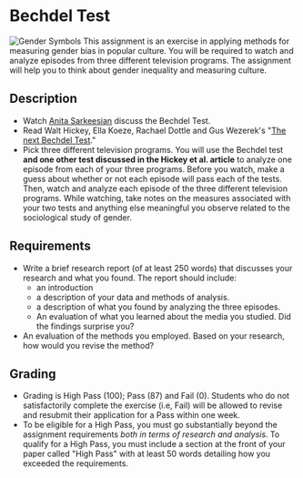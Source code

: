 # Bechdel Test
![Gender Symbols](../images/REALWORLD7_FIG09_CO.jpg)
This assignment is an exercise in applying methods for measuring gender bias in popular culture. You will be required to watch and analyze episodes from three different television programs. The assignment will help you to think about gender inequality and measuring culture.

## Description

- Watch [Anita Sarkeesian](https://www.youtube.com/watch?v=bLF6sAAMb4s) discuss the Bechdel Test.
- Read Walt Hickey, Ella Koeze, Rachael Dottle and Gus Wezerek&#39;s &quot;[The next Bechdel Test](https://projects.fivethirtyeight.com/next-bechdel/).&quot;
- Pick three different television programs. You will use the Bechdel test **and one other test discussed in the Hickey et al. article** to analyze one episode from each of your three programs. Before you watch, make a guess about whether or not each episode will pass each of the tests. Then, watch and analyze each episode of the three different television programs.  While watching, take notes on the measures associated with your two tests and anything else meaningful you observe related to the sociological study of gender.

## Requirements

- Write a brief research report (of at least 250 words) that discusses your research and what you found. The report should include:
  - an introduction
  - a description of your data and methods of analysis.
  - a description of what you found by analyzing the three episodes.
  - An evaluation of what you learned about the media you studied. Did the findings surprise you?
- An evaluation of the methods you employed. Based on your research, how would you revise the method?

## Grading

- Grading is High Pass (100); Pass (87) and Fail (0). Students who do not satisfactorily complete the exercise (i.e, Fail) will be allowed to revise and resubmit their application for a Pass within one week.
- To be eligible for a High Pass, you must go substantially beyond the assignment requirements _both in terms of research and analysis_. To qualify for a High Pass, you must include a section at the front of your paper called &quot;High Pass&quot; with at least 50 words detailing how you exceeded the requirements.

